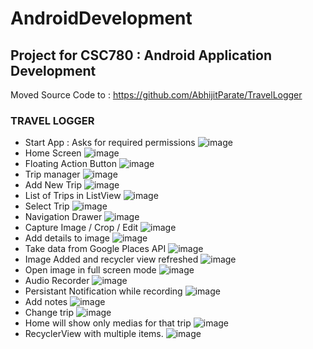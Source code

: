 # AndroidDevelopment
## Project for CSC780 : Android Application Development
Moved Source Code to : https://github.com/AbhijitParate/TravelLogger

### TRAVEL LOGGER
* Start App : Asks for required permissions
![image](/Images/1.jpg)
* Home Screen 
![image](/Images/2.jpg)
* Floating Action Button 
![image](/Images/3.jpg)
* Trip manager
![image](/Images/4.jpg)
* Add New Trip
![image](/Images/5.jpg)
* List of Trips in ListView
![image](/Images/6.jpg)
* Select Trip
![image](/Images/7.jpg)
* Navigation Drawer
![image](/Images/8.jpg)
* Capture Image / Crop / Edit
![image](/Images/9.jpg)
* Add details to image
![image](/Images/10.jpg)
* Take data from Google Places API
![image](/Images/11.jpg)
* Image Added and recycler view refreshed
![image](/Images/12.jpg)
* Open image in full screen mode
![image](/Images/13.jpg)
* Audio Recorder
![image](/Images/14.jpg)
* Persistant Notification while recording
![image](/Images/15.jpg)
* Add notes
![image](/Images/16.jpg)
* Change trip
![image](/Images/17.jpg)
* Home will show only medias for that trip
![image](/Images/18.jpg)
* RecyclerView with multiple items.
![image](/Images/19.jpg)
